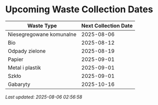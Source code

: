 # Upcoming Waste Collection Dates

| Waste Type | Next Collection Date |
|------------|----------------------|
| Niesegregowane komunalne | 2025-08-06 |
| Bio | 2025-08-12 |
| Odpady zielone | 2025-08-19 |
| Papier | 2025-09-01 |
| Metal i plastik | 2025-09-01 |
| Szkło | 2025-09-01 |
| Gabaryty | 2025-10-16 |


*Last updated: 2025-08-06 02:56:58*

